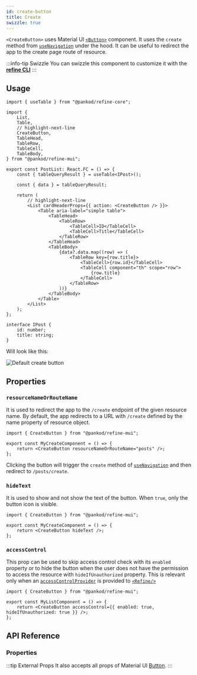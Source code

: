 ```yaml
---
id: create-button
title: Create
swizzle: true
---
```



`<CreateButton>` uses Material UI [`<Button>`](https://mui.com/material-ui/react-button/) component. It uses the `create` method from [`useNavigation`](/api-reference/core/hooks/navigation/useNavigation.md) under the hood. It can be useful to redirect the app to the create page route of resource.

:::info-tip Swizzle
You can swizzle this component to customize it with the [**refine CLI**](/docs/packages/documentation/cli)
:::

## Usage

```tsx title="src/pages/posts/list.tsx"
import { useTable } from "@pankod/refine-core";

import {
    List,
    Table,
    // highlight-next-line
    CreateButton,
    TableHead,
    TableRow,
    TableCell,
    TableBody,
} from "@pankod/refine-mui";

export const PostList: React.FC = () => {
    const { tableQueryResult } = useTable<IPost>();

    const { data } = tableQueryResult;

    return (
        // highlight-next-line
        <List cardHeaderProps={{ action: <CreateButton /> }}>
            <Table aria-label="simple table">
                <TableHead>
                    <TableRow>
                        <TableCell>ID</TableCell>
                        <TableCell>Title</TableCell>
                    </TableRow>
                </TableHead>
                <TableBody>
                    {data?.data.map((row) => (
                        <TableRow key={row.title}>
                            <TableCell>{row.id}</TableCell>
                            <TableCell component="th" scope="row">
                                {row.title}
                            </TableCell>
                        </TableRow>
                    ))}
                </TableBody>
            </Table>
        </List>
    );
};

interface IPost {
    id: number;
    title: string;
}
```

Will look like this:

<div class="img-container">
    <div class="window">
        <div class="control red"></div>
        <div class="control orange"></div>
        <div class="control green"></div>
    </div>
    <img src="https://refine.ams3.cdn.digitaloceanspaces.com/website/static/img/guides-and-concepts/components/buttons/create/create-mui.png" alt="Default create button" />
</div>

## Properties

### `resourceNameOrRouteName`

It is used to redirect the app to the `/create` endpoint of the given resource name. By default, the app redirects to a URL with `/create` defined by the name property of resource object.

```tsx
import { CreateButton } from "@pankod/refine-mui";

export const MyCreateComponent = () => {
    return <CreateButton resourceNameOrRouteName="posts" />;
};
```

Clicking the button will trigger the `create` method of [`useNavigation`](/api-reference/core/hooks/navigation/useNavigation.md) and then redirect to `/posts/create`.

### `hideText`

It is used to show and not show the text of the button. When `true`, only the button icon is visible.

```tsx
import { CreateButton } from "@pankod/refine-mui";

export const MyCreateComponent = () => {
    return <CreateButton hideText />;
};
```

### `accessControl`

This prop can be used to skip access control check with its `enabled` property or to hide the button when the user does not have the permission to access the resource with `hideIfUnauthorized` property. This is relevant only when an [`accessControlProvider`](/api-reference/core/providers/accessControl-provider.md) is provided to [`<Refine/>`](/api-reference/core/components/refine-config.md)

```tsx
import { CreateButton } from "@pankod/refine-mui";

export const MyListComponent = () => {
    return <CreateButton accessControl={{ enabled: true, hideIfUnauthorized: true }} />;
};
```

## API Reference

### Properties

<PropsTable module="@pankod/refine-mui/CreateButton" />

:::tip External Props
It also accepts all props of Material UI [Button](https://mui.com/material-ui/react-button/).
:::
